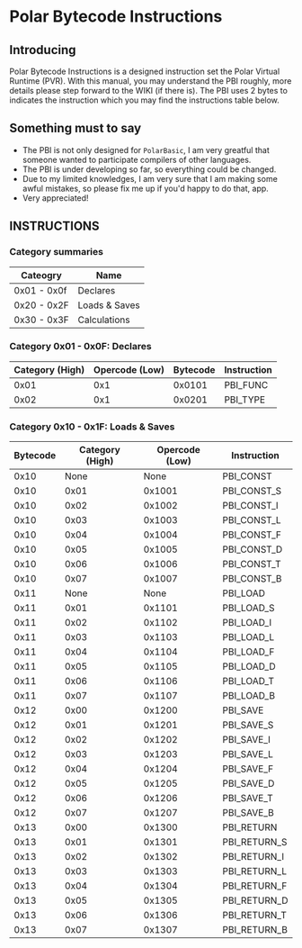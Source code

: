 # Polar Bytecode Instructions
## Introducing
Polar Bytecode Instructions is a designed instruction set the Polar Virtual Runtime (PVR).
With this manual, you may understand the PBI roughly, more details please step forward to the WIKI (if there is).
The PBI uses 2 bytes to indicates the instruction which you may find the instructions table below.

## Something must to say
* The PBI is not only designed for `PolarBasic`, I am very greatful that someone wanted to participate compilers of other languages.
* The PBI is under developing so far, so everything could be changed.
* Due to my limited knowledges, I am very sure that I am making some awful mistakes, so please fix me up if you'd happy to do that, app.
* Very appreciated!

## INSTRUCTIONS

### Category summaries

|Cateogry|Name|
| ------------ | ------------ |
|0x01 - 0x0f|Declares|
|0x20 - 0x2F|Loads & Saves|
|0x30 - 0x3F|Calculations|

### Category 0x01 - 0x0F: Declares

|Category (High)|Opercode (Low)|Bytecode|Instruction|
| ------------ | ------------ | ------------ | ------------ |
|0x01|0x1|0x0101|PBI_FUNC|
|0x02|0x1|0x0201|PBI_TYPE|

### Category 0x10 - 0x1F: Loads & Saves

|Bytecode|Category (High)|Opercode (Low)|Instruction|
| ------------ | ------------ | ------------ | ------------ |
|0x10|None|None|PBI_CONST|
|0x10|0x01|0x1001|PBI_CONST_S|
|0x10|0x02|0x1002|PBI_CONST_I|
|0x10|0x03|0x1003|PBI_CONST_L|
|0x10|0x04|0x1004|PBI_CONST_F|
|0x10|0x05|0x1005|PBI_CONST_D|
|0x10|0x06|0x1006|PBI_CONST_T|
|0x10|0x07|0x1007|PBI_CONST_B|
|0x11|None|None|PBI_LOAD|
|0x11|0x01|0x1101|PBI_LOAD_S|
|0x11|0x02|0x1102|PBI_LOAD_I|
|0x11|0x03|0x1103|PBI_LOAD_L|
|0x11|0x04|0x1104|PBI_LOAD_F|
|0x11|0x05|0x1105|PBI_LOAD_D|
|0x11|0x06|0x1106|PBI_LOAD_T|
|0x11|0x07|0x1107|PBI_LOAD_B|
|0x12|0x00|0x1200|PBI_SAVE|
|0x12|0x01|0x1201|PBI_SAVE_S|
|0x12|0x02|0x1202|PBI_SAVE_I|
|0x12|0x03|0x1203|PBI_SAVE_L|
|0x12|0x04|0x1204|PBI_SAVE_F|
|0x12|0x05|0x1205|PBI_SAVE_D|
|0x12|0x06|0x1206|PBI_SAVE_T|
|0x12|0x07|0x1207|PBI_SAVE_B|
|0x13|0x00|0x1300|PBI_RETURN|
|0x13|0x01|0x1301|PBI_RETURN_S|
|0x13|0x02|0x1302|PBI_RETURN_I|
|0x13|0x03|0x1303|PBI_RETURN_L|
|0x13|0x04|0x1304|PBI_RETURN_F|
|0x13|0x05|0x1305|PBI_RETURN_D|
|0x13|0x06|0x1306|PBI_RETURN_T|
|0x13|0x07|0x1307|PBI_RETURN_B|
